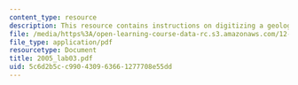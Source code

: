 ```yaml
---
content_type: resource
description: This resource contains instructions on digitizing a geologic map.
file: /media/https%3A/open-learning-course-data-rc.s3.amazonaws.com/12-114-field-geology-i-fall-2005/5c6d2b5cc990430963661277708e55dd_2005_lab03.pdf
file_type: application/pdf
resourcetype: Document
title: 2005_lab03.pdf
uid: 5c6d2b5c-c990-4309-6366-1277708e55dd
---
```

